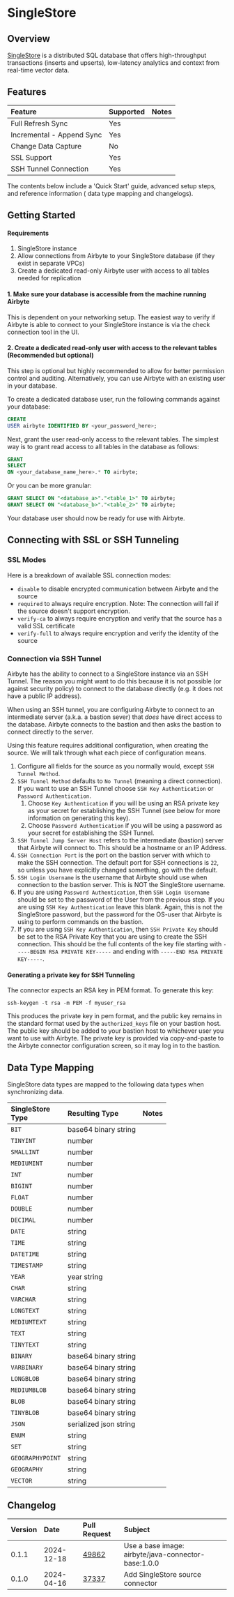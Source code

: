# SingleStore

## Overview

[SingleStore](https://www.singlestore.com/) is a distributed SQL database that offers
high-throughput transactions (inserts and upserts), low-latency analytics and context from real-time
vector data.

## Features

| Feature                   | Supported | Notes |
|:--------------------------|:----------|:------|
| Full Refresh Sync         | Yes       |       |
| Incremental - Append Sync | Yes       |       |
| Change Data Capture       | No        |       |
| SSL Support               | Yes       |       |
| SSH Tunnel Connection     | Yes       |       |

The contents below include a 'Quick Start' guide, advanced setup steps, and reference information (
data type mapping and changelogs).

## Getting Started

#### Requirements

1. SingleStore instance
2. Allow connections from Airbyte to your SingleStore database \(if they exist in separate VPCs\)
3. Create a dedicated read-only Airbyte user with access to all tables needed for replication

#### 1. Make sure your database is accessible from the machine running Airbyte

This is dependent on your networking setup. The easiest way to verify if Airbyte is able to connect
to your SingleStore instance is via the check connection tool in the UI.

#### 2. Create a dedicated read-only user with access to the relevant tables \(Recommended but optional\)

This step is optional but highly recommended to allow for better permission control and auditing.
Alternatively, you can use Airbyte with an existing user in your database.

To create a dedicated database user, run the following commands against your database:

```sql
CREATE
USER airbyte IDENTIFIED BY <your_password_here>;
```

Next, grant the user read-only access to the relevant tables. The simplest way is to grant read
access to all tables in the database as follows:

```sql
GRANT
SELECT
ON <your_database_name_here>.* TO airbyte;
```

Or you can be more granular:

```sql
GRANT SELECT ON "<database_a>"."<table_1>" TO airbyte;
GRANT SELECT ON "<database_b>"."<table_2>" TO airbyte;
```

Your database user should now be ready for use with Airbyte.

## Connecting with SSL or SSH Tunneling

<FieldAnchor field="ssl">

### SSL Modes

Here is a breakdown of available SSL connection modes:

- `disable` to disable encrypted communication between Airbyte and the source
- `required` to always require encryption. Note: The connection will fail if the source doesn't
  support encryption.
- `verify-ca` to always require encryption and verify that the source has a valid SSL certificate
- `verify-full` to always require encryption and verify the identity of the source

</FieldAnchor>

### Connection via SSH Tunnel

Airbyte has the ability to connect to a SingleStore instance via an SSH Tunnel. The reason you might
want
to do this because it is not possible \(or against security policy\) to connect to the database
directly \(e.g. it does not have a public IP address\).

When using an SSH tunnel, you are configuring Airbyte to connect to an intermediate server \(a.k.a.
a bastion sever\) that _does_ have direct access to the database. Airbyte connects to the bastion
and then asks the bastion to connect directly to the server.

Using this feature requires additional configuration, when creating the source. We will talk through
what each piece of configuration means.

1. Configure all fields for the source as you normally would, except `SSH Tunnel Method`.
2. `SSH Tunnel Method` defaults to `No Tunnel` \(meaning a direct connection\). If you want to use
   an SSH Tunnel choose `SSH Key Authentication` or `Password Authentication`.
    1. Choose `Key Authentication` if you will be using an RSA private key as your secret for
       establishing the SSH Tunnel \(see below for more information on generating this key\).
    2. Choose `Password Authentication` if you will be using a password as your secret for
       establishing the SSH Tunnel.
3. `SSH Tunnel Jump Server Host` refers to the intermediate \(bastion\) server that Airbyte will
   connect to. This should be a hostname or an IP Address.
4. `SSH Connection Port` is the port on the bastion server with which to make the SSH connection.
   The default port for SSH connections is `22`, so unless you have explicitly changed something, go
   with the default.
5. `SSH Login Username` is the username that Airbyte should use when connection to the bastion
   server. This is NOT the SingleStore username.
6. If you are using `Password Authentication`, then `SSH Login Username` should be set to the
   password of the User from the previous step. If you are using `SSH Key Authentication` leave this
   blank. Again, this is not the SingleStore password, but the password for the OS-user that Airbyte
   is
   using to perform commands on the bastion.
7. If you are using `SSH Key Authentication`, then `SSH Private Key` should be set to the RSA
   Private Key that you are using to create the SSH connection. This should be the full contents of
   the key file starting with `-----BEGIN RSA PRIVATE KEY-----` and ending
   with `-----END RSA PRIVATE KEY-----`.

#### Generating a private key for SSH Tunneling

The connector expects an RSA key in PEM format. To generate this key:

```text
ssh-keygen -t rsa -m PEM -f myuser_rsa
```

This produces the private key in pem format, and the public key remains in the standard format used
by the `authorized_keys` file on your bastion host. The public key should be added to your bastion
host to whichever user you want to use with Airbyte. The private key is provided via copy-and-paste
to the Airbyte connector configuration screen, so it may log in to the bastion.

## Data Type Mapping

SingleStore data types are mapped to the following data types when synchronizing data.

| SingleStore<br/> Type | Resulting Type         | Notes |
|:----------------------|:-----------------------|:------|
| `BIT`                 | base64 binary string   |       |
| `TINYINT`             | number                 |       |
| `SMALLINT`            | number                 |       |
| `MEDIUMINT`           | number                 |       |
| `INT`                 | number                 |       |
| `BIGINT`              | number                 |       |
| `FLOAT`               | number                 |       |
| `DOUBLE`              | number                 |       |
| `DECIMAL`             | number                 |       |
| `DATE`                | string                 |       |
| `TIME`                | string                 |       |
| `DATETIME`            | string                 |       |
| `TIMESTAMP`           | string                 |       |
| `YEAR`                | year string            |       |
| `CHAR`                | string                 |       |
| `VARCHAR`             | string                 |       |
| `LONGTEXT`            | string                 |       |
| `MEDIUMTEXT`          | string                 |       |
| `TEXT`                | string                 |       |
| `TINYTEXT`            | string                 |       |
| `BINARY`              | base64 binary string   |       |
| `VARBINARY`           | base64 binary string   |       |
| `LONGBLOB`            | base64 binary string   |       |
| `MEDIUMBLOB`          | base64 binary string   |       |
| `BLOB`                | base64 binary string   |       |
| `TINYBLOB`            | base64 binary string   |       |
| `JSON`                | serialized json string |       |
| `ENUM`                | string                 |       |
| `SET`                 | string                 |       |
| `GEOGRAPHYPOINT`      | string                 |       |
| `GEOGRAPHY`           | string                 |       |
| `VECTOR`              | string                 |       |

## Changelog

| Version | Date       | Pull Request                                           | Subject                          |
|:--------|:-----------|:-------------------------------------------------------|:---------------------------------|
| 0.1.1 | 2024-12-18 | [49862](https://github.com/airbytehq/airbyte/pull/49862) | Use a base image: airbyte/java-connector-base:1.0.0 |
| 0.1.0 | 2024-04-16 | [37337](https://github.com/airbytehq/airbyte/pull/37337) | Add SingleStore source connector |
 
